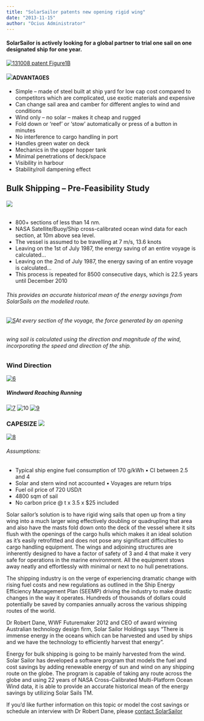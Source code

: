 ```yaml
---
title: "SolarSailor patents new opening rigid wing"
date: "2013-11-15"
author: "Ocius Administrator"
---
```


#### **SolarSailor is actively looking for a global partner to trial one sail on one designated ship for one year.**

[![131008 patent Figure1B](http://solarsailor.com/wp-content/uploads/2011/07/131008-patent-Figure1B1.jpg)](http://solarsailor.com/wp-content/uploads/2011/07/131008-patent-Figure1B1.jpg)

#### **[![](http://solarsailor.com/wp-content/uploads/2013/11/Z.png)](http://solarsailor.com/wp-content/uploads/2013/11/Z.png)ADVANTAGES**

*   Simple – made of steel built at ship yard for low cap cost compared to competitors which are complicated, use exotic materials and expensive
*   Can change sail area and camber for different angles to wind and conditions
*   Wind only – no solar – makes it cheap and rugged
*   Fold down or ‘reef’ or ‘stow’ automatically or press of a button in minutes
*   No interference to cargo handling in port
*   Handles green water on deck
*   Mechanics in the upper hopper tank
*   Minimal penetrations of deck/space
*   Visibility in harbour
*   Stability/roll dampening effect

## **Bulk Shipping – Pre-Feasibility Study**

###### [![](http://solarsailor.com/wp-content/uploads/2013/11/Picture9.png)](http://solarsailor.com/wp-content/uploads/2013/11/Picture9.png)

*   800+ sections of less than 14 nm.
*   NASA Satellite/Buoy/Ship cross-calibrated ocean wind data for each section, at 10m above sea level.
*   The vessel is assumed to be travelling at 7 m/s, 13.6 knots
*   Leaving on the 1st of July 1987, the energy saving of an entire voyage is calculated…
*   Leaving on the 2nd of July 1987, the energy saving of an entire voyage is calculated…
*   This process is repeated for 8500 consecutive days, which is 22.5 years until December 2010

###### This provides an accurate historical mean of the energy savings from SolarSails on the modelled route.

###### [![5](http://solarsailor.com/wp-content/uploads/2013/11/5.jpg)](http://solarsailor.com/wp-content/uploads/2013/11/5.jpg)At every section of the voyage, the force generated by an opening

###### wing sail is calculated using the direction and magnitude of the wind, incorporating the speed and direction of the ship.

### **Wind Direction**

[![6](http://solarsailor.com/wp-content/uploads/2013/11/6.jpg)](http://solarsailor.com/wp-content/uploads/2013/11/6.jpg)

##### Windward Reaching Running

[![7](http://solarsailor.com/wp-content/uploads/2013/11/71.jpg)](http://solarsailor.com/wp-content/uploads/2013/11/71.jpg) ![10](http://solarsailor.com/wp-content/uploads/2013/11/10.jpg) [![9](http://solarsailor.com/wp-content/uploads/2013/11/9.jpg)](http://solarsailor.com/wp-content/uploads/2013/11/9.jpg)

### **CAPESIZE [![](http://solarsailor.com/wp-content/uploads/2013/11/3.jpg)](http://solarsailor.com/wp-content/uploads/2013/11/3.jpg)**

[![8](http://solarsailor.com/wp-content/uploads/2013/11/8.jpg)](http://solarsailor.com/wp-content/uploads/2013/11/8.jpg)

###### Assumptions:
*   Typical ship engine fuel consumption of 170 g/kWh • CI between 2.5 and 4
*   Solar and stern wind not accounted • Voyages are return trips
*   Fuel oil price of 720 USD/t
*   4800 sqm of sail
*   No carbon price @ t x 3.5 x $25 included

Solar sailor’s solution is to have rigid wing sails that open up from a tiny wing into a much larger wing effectively doubling or quadrupling that area and also have the masts fold down onto the deck of the vessel where it sits flush with the openings of the cargo hulls which makes it an ideal solution as it’s easily retrofitted and does not pose any significant difficulties to cargo handling equipment. The wings and adjoining structures are inherently designed to have a factor of safety of 3 and 4 that make it very safe for operations in the marine environment. All the equipment stows away neatly and effortlessly with minimal or next to no hull penetrations.

The shipping industry is on the verge of experiencing dramatic change with rising fuel costs and new regulations as outlined in the Ship Energy Efficiency Management Plan (SEEMP) driving the industry to make drastic changes in the way it operates. Hundreds of thousands of dollars could potentially be saved by companies annually across the various shipping routes of the world.

Dr Robert Dane, WWF Futuremaker 2012 and CEO of award winning Australian technology design firm, Solar Sailor Holdings says “There is immense energy in the oceans which can be harvested and used by ships and we have the technology to efficiently harvest that energy”.

Energy for bulk shipping is going to be mainly harvested from the wind. Solar Sailor has developed a software program that models the fuel and cost savings by adding renewable energy of sun and wind on any shipping route on the globe. The program is capable of taking any route across the globe and using 22 years of NASA Cross-Calibrated Multi-Platform Ocean Wind data, it is able to provide an accurate historical mean of the energy savings by utilizing Solar Sails TM.

If you’d like further information on this topic or model the cost savings or schedule an interview with Dr Robert Dane, please [contact SolarSailor](/contact/)
